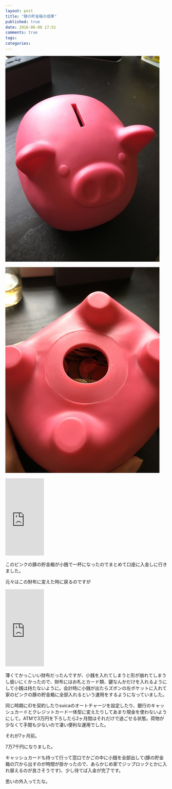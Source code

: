 ```yaml
---
layout: post
title: "豚の貯金箱の成果"
published: true
date: 2016-06-08 17:51
comments: true
tags: 
categories: 
---
```



![IMG_0647.jpg](/images/2016/06/08/IMG_0647.jpg)


![IMG_0648.jpg](/images/2016/06/08/IMG_0648.jpg)


<iframe src="http://rcm-fe.amazon-adsystem.com/e/cm?lt1=_blank&bc1=000000&IS2=1&bg1=FFFFFF&fc1=000000&lc1=0000FF&t=soramugi-22&o=9&p=8&l=as4&m=amazon&f=ifr&ref=ss_til&asins=B00OBEDE6I" style="width:120px;height:240px;" scrolling="no" marginwidth="0" marginheight="0" frameborder="0"></iframe>

このピンクの豚の貯金箱が小銭で一杯になったのでまとめて口座に入金しに行きました。


元々はこの財布に変えた時に戻るのですが

<iframe src="http://rcm-fe.amazon-adsystem.com/e/cm?lt1=_blank&bc1=000000&IS2=1&bg1=FFFFFF&fc1=000000&lc1=0000FF&t=soramugi-22&o=9&p=8&l=as4&m=amazon&f=ifr&ref=ss_til&asins=B00JZBOMRM" style="width:120px;height:240px;" scrolling="no" marginwidth="0" marginheight="0" frameborder="0"></iframe>

薄くてかっこいい財布だったんですが、小銭を入れてしまうと形が崩れてしまうし扱いにくかったので、財布にはお札とカード類、鍵なんかだけを入れるようにして小銭は持たないように。会計時に小銭が出たらズボンの左ポケットに入れて家のピンクの豚の貯金箱に全部入れるという運用をするようになっていました。

同じ時期にiDを契約したりsuicaのオートチャージを設定したり、銀行のキャッシュカードとクレジットカード一体型に変えたりしてあまり現金を使わないようにして。ATMで3万円を下ろしたら2ヶ月間はそれだけで過ごせる状態。荷物が少なくて手間も少ないので凄い便利な運用でした。

それが7ヶ月前。

7万7千円になりました。

キャッシュカードも持って行って窓口でかごの中に小銭を全部出して(豚の貯金箱の穴から出すのが時間が掛かったので、あらかじめ家でジップロックとかに入れ替えるのが良さそうです)、少し待てば入金が完了です。

思いの外入ってたな。
